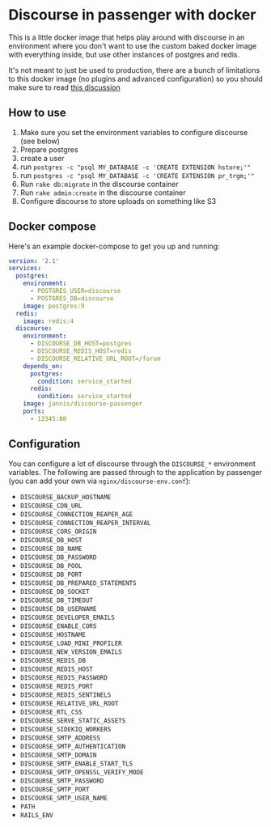 # Discourse in passenger with docker

This is a little docker image that helps play around with discourse in an
environment where you don't want to use the custom baked docker image with
everything inside, but use other instances of postgres and redis. 

It's not meant to just be used to production, there are a bunch of
limitations to this docker image (no plugins and advanced configuration)
so you should make sure to read [this discussion](https://meta.discourse.org/t/can-discourse-ship-frequent-docker-images-that-do-not-need-to-be-bootstrapped/33205)


## How to use

1. Make sure you set the environment variables to configure discourse (see below)
2. Prepare postgres
  1. create a user
  2. run `postgres -c "psql MY_DATABASE -c 'CREATE EXTENSION hstore;'"`
  3. run `postgres -c "psql MY_DATABASE -c 'CREATE EXTENSION pr_trgm;'"`
3. Run `rake db:migrate` in the discourse container
4. Run `rake admin:create` in the discourse container
5. Configure discourse to store uploads on something like S3


## Docker compose

Here's an example docker-compose to get you up and running:

```yaml
version: '2.1'
services:
  postgres:
    environment:
      - POSTGRES_USER=discourse
      - POSTGRES_DB=discourse
    image: postgres:9
  redis:
    image: redis:4
  discourse:
    environment:
      - DISCOURSE_DB_HOST=postgres
      - DISCOURSE_REDIS_HOST=redis
      - DISCOURSE_RELATIVE_URL_ROOT=/forum
    depends_on:
      postgres:
        condition: service_started
      redis:
        condition: service_started
    image: jannis/discourse-passenger
    ports:
      - 12345:80
```


## Configuration

You can configure a lot of discourse through the `DISCOURSE_*` environment
variables. The following are passed through to the application by passenger
(you can add your own via `nginx/discourse-env.conf`):


- `DISCOURSE_BACKUP_HOSTNAME`
- `DISCOURSE_CDN_URL`
- `DISCOURSE_CONNECTION_REAPER_AGE`
- `DISCOURSE_CONNECTION_REAPER_INTERVAL`
- `DISCOURSE_CORS_ORIGIN`
- `DISCOURSE_DB_HOST`
- `DISCOURSE_DB_NAME`
- `DISCOURSE_DB_PASSWORD`
- `DISCOURSE_DB_POOL`
- `DISCOURSE_DB_PORT`
- `DISCOURSE_DB_PREPARED_STATEMENTS`
- `DISCOURSE_DB_SOCKET`
- `DISCOURSE_DB_TIMEOUT`
- `DISCOURSE_DB_USERNAME`
- `DISCOURSE_DEVELOPER_EMAILS`
- `DISCOURSE_ENABLE_CORS`
- `DISCOURSE_HOSTNAME`
- `DISCOURSE_LOAD_MINI_PROFILER`
- `DISCOURSE_NEW_VERSION_EMAILS`
- `DISCOURSE_REDIS_DB`
- `DISCOURSE_REDIS_HOST`
- `DISCOURSE_REDIS_PASSWORD`
- `DISCOURSE_REDIS_PORT`
- `DISCOURSE_REDIS_SENTINELS`
- `DISCOURSE_RELATIVE_URL_ROOT`
- `DISCOURSE_RTL_CSS`
- `DISCOURSE_SERVE_STATIC_ASSETS`
- `DISCOURSE_SIDEKIQ_WORKERS`
- `DISCOURSE_SMTP_ADDRESS`
- `DISCOURSE_SMTP_AUTHENTICATION`
- `DISCOURSE_SMTP_DOMAIN`
- `DISCOURSE_SMTP_ENABLE_START_TLS`
- `DISCOURSE_SMTP_OPENSSL_VERIFY_MODE`
- `DISCOURSE_SMTP_PASSWORD`
- `DISCOURSE_SMTP_PORT`
- `DISCOURSE_SMTP_USER_NAME`
- `PATH`
- `RAILS_ENV`
